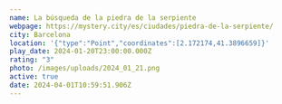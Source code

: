 ```yaml
---
name: La búsqueda de la piedra de la serpiente
webpage: https://mystery.city/es/ciudades/piedra-de-la-serpiente/
city: Barcelona
location: '{"type":"Point","coordinates":[2.172174,41.3896659]}'
play_date: 2024-01-20T23:00:00.000Z
rating: "3"
photo: /images/uploads/2024_01_21.png
active: true
date: 2024-04-01T10:59:51.906Z
---
```

